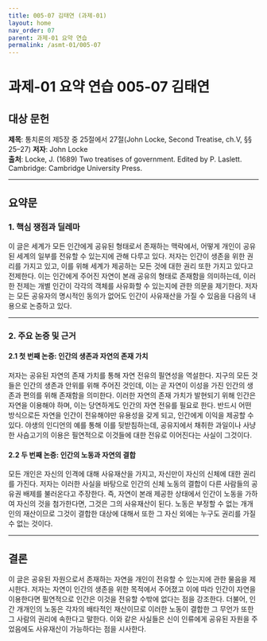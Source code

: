 ```yaml
---
title: 005-07 김태연 (과제-01)
layout: home
nav_order: 07
parent: 과제-01 요약 연습
permalink: /asmt-01/005-07
---
```


# 과제-01 요약 연습 005-07 김태연 

## 대상 문헌  
**제목**: 통치론의 제5장 중 25절에서 27절(John Locke, Second Treatise, ch.V, §§ 25–27) 
**저자**: John Locke  
**출처**: Locke, J. (1689) Two treatises of government. Edited by P. Laslett. Cambridge: Cambridge University Press.

---

## 요약문  

### 1. 핵심 쟁점과 딜레마  
이 글은 세계가 모든 인간에게 공유된 형태로서 존재하는 맥락에서, 어떻게 개인이 공유된 세계의 일부를 전유할 수 있는지에 관해 다루고 있다. 저자는 인간이 생존을 위한 권리를 가지고 있고, 이를 위해 세계가 제공하는 모든 것에 대한 권리 또한 가지고 있다고 전제한다. 이는 인간에게 주어진 자연이 본래 공유의 형태로 존재함을 의미하는데, 이러한 전제는 개별 인간이 각각의 객체를 사유화할 수 있는지에 관한 의문을 제기한다. 저자는  모든 공유자의 명시적인 동의가 없어도 인간이 사유재산을 가질 수 있음을 다음의 내용으로 논증하고 있다. 

---

### 2. 주요 논증 및 근거  

#### 2.1 첫 번째 논증: 인간의 생존과 자연의 존재 가치 
저자는 공유된 자연의 존재 가치를 통해 자연 전유의 필연성을 역설한다. 지구의 모든 것들은 인간의 생존과 안위를 위해 주어진 것인데, 이는 곧 자연이 이성을 가진 인간의 생존과 편의를 위해 존재함을 의미한다. 이러한 자연의 존재 가치가 발현되기 위해 인간은 자연을 이용해야 하며, 이는 당연하게도 인간의 자연 전유를 필요로 한다. 반드시 어떤 방식으로든 자연을 인간이 전유해야만 유용성을 갖게 되고, 인간에게 이익을 제공할 수 있다. 야생의 인디언의 예를 통해 이를 뒷받침하는데, 공유지에서 채취한 과일이나 사냥한 사슴고기의 이용은 필연적으로 이것들에 대한 전유로 이어진다는 사실이 그것이다.  

#### 2.2 두 번째 논증: 인간의 노동과 자연의 결합  
모든 개인은 자신의 인격에 대해 사유재산을 가지고, 자신만이 자신의 신체에 대한 권리를 가진다. 저자는 이러한 사실을 바탕으로 인간의 신체 노동의 결합이 다른 사람들의 공유권 배제를 불러온다고 주장한다. 즉, 자연이 본래 제공한 상태에서 인간이 노동을 가하여 자신의 것을 첨가한다면, 그것은 그의 사유재산이 된다. 노동은 부정할 수 없는 개개인의 재산이므로 그것이 결합한 대상에 대해서 또한 그 자신 외에는 누구도 권리를 가질 수 없는 것이다.


---

## 결론  
이 글은 공유된 자원으로서 존재하는 자연을 개인이 전유할 수 있는지에 관한 물음을 제시한다. 저자는 자연이 인간의 생존을 위한 목적에서 주어졌고 이에 따라 인간이 자연을 이용한다면 필연적으로 인간은 이것을 전유할 수밖에 없다는 점을 강조한다. 더불어, 인간 개개인의 노동은 각자의 배타적인 재산이므로 이러한 노동이 결합한 그 무언가 또한 그 사람의 권리에 속한다고 말한다. 이와 같은 사실들은 신이 인류에게 공유된 자원을 주었음에도 사유재산이 가능하다는 점을 시사한다.

